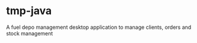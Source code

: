 # tmp-java
A fuel depo management desktop application to manage clients, orders and stock management
